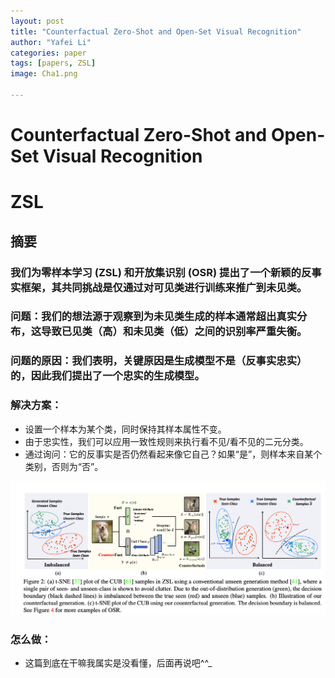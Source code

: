 ```yaml
---
layout: post
title: "Counterfactual Zero-Shot and Open-Set Visual Recognition"
author: "Yafei Li"
categories: paper
tags: [papers, ZSL]
image: Cha1.png

---
```


# Counterfactual Zero-Shot and Open-Set Visual Recognition

# ZSL

## 摘要

### 我们为零样本学习 (ZSL) 和开放集识别 (OSR) 提出了一个新颖的反事实框架，其共同挑战是仅通过对可见类进行训练来推广到未见类。

### 问题：我们的想法源于观察到为未见类生成的样本通常超出真实分布，这导致已见类（高）和未见类（低）之间的识别率严重失衡。

### 问题的原因：我们表明，关键原因是生成模型不是（反事实忠实）的，因此我们提出了一个忠实的生成模型。

### 解决方案：

+ 设置一个样本为某个类，同时保持其样本属性不变。
+ 由于忠实性，我们可以应用一致性规则来执行看不见/看不见的二元分类。
+ 通过询问：它的反事实是否仍然看起来像它自己？如果“是”，则样本来自某个类别，否则为“否”。



![](https://raw.githubusercontent.com/jianlai2600/IMAGE/main/img/202209201452571.png)



### 怎么做：

+ 这篇到底在干嘛我属实是没看懂，后面再说吧^^_



